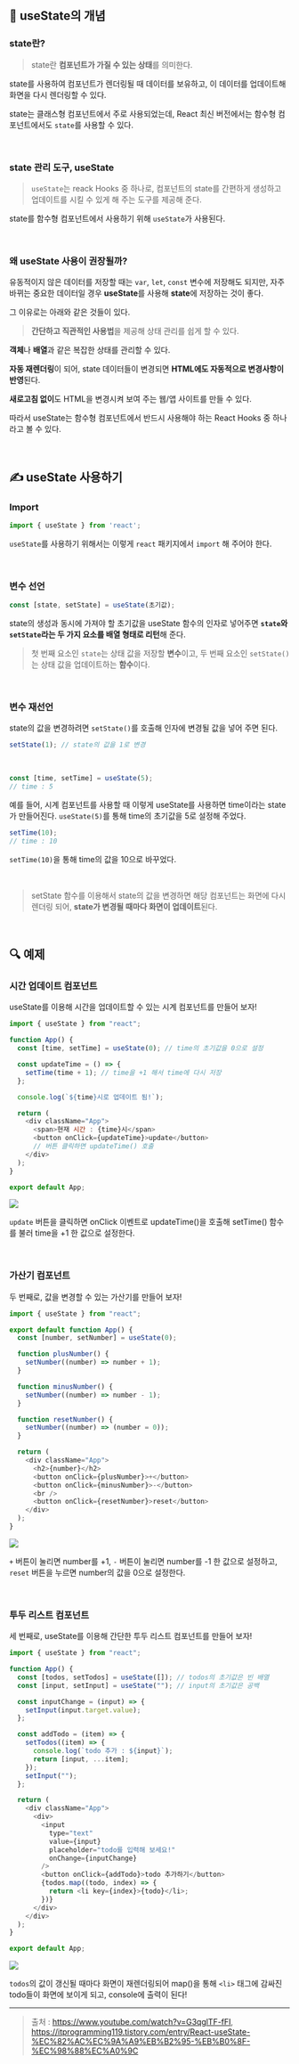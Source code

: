 
## 🧶 useState의 개념
### state란?
> state란 **컴포넌트가 가질 수 있는 상태**를 의미한다.
>
state를 사용하여 컴포넌트가 렌더링될 때 데이터를 보유하고, 이 데이터를 업데이트해 화면을 다시 렌더링할 수 있다.

state는 클래스형 컴포넌트에서 주로 사용되었는데, 
React 최신 버전에서는 함수형 컴포넌트에서도 `state`를 사용할 수 있다.

<br>

### state 관리 도구, useState
> `useState`는 reack Hooks 중 하나로, 컴포넌트의 state를 간편하게 생성하고 업데이트를 시킬 수 있게 해 주는 도구를 제공해 준다.

state를 함수형 컴포넌트에서 사용하기 위해 `useState`가 사용된다.

<br>

### 왜 useState 사용이 권장될까?
유동적이지 않은 데이터를 저장할 때는 `var`, `let`, `const` 변수에 저장해도 되지만,
자주 바뀌는 중요한 데이터일 경우 **useState**를 사용해 **state**에 저장하는 것이 좋다.

그 이유로는 아래와 같은 것들이 있다.
> **간단하고 직관적인 사용법**을 제공해 상태 관리를 쉽게 할 수 있다.
> 
**객체**나 **배열**과 같은 복잡한 상태를 관리할 수 있다.
>
**자동 재렌더링**이 되어, state 데이터들이 변경되면 **HTML에도 자동적으로 변경사항이 반영**된다.
> 
**새로고침 없이**도 HTML을 변경시켜 보여 주는 웹/앱 사이트를 만들 수 있다.

따라서 useState는 함수형 컴포넌트에서 반드시 사용해야 하는 React Hooks 중 하나라고 볼 수 있다.

<br>

## ✍️ useState 사용하기

### Import

```javascript
import { useState } from 'react';
```

`useState`를 사용하기 위해서는 이렇게 `react` 패키지에서 `import` 해 주어야 한다.

<br>


### 변수 선언
```javascript
const [state, setState] = useState(초기값);
```
state의 생성과 동시에 가져야 할 초기값을 useState 함수의 인자로 넣어주면 **`state`와 `setState`라는 두 가지 요소를 배열 형태로 리턴**해 준다.

>첫 번째 요소인 `state`는 상태 값을 저장할 **변수**이고, 
두 번째 요소인 `setState()`는 상태 값을 업데이트하는 **함수**이다.

<br>


### 변수 재선언
state의 값을 변경하려면 `setState()`를 호출해 인자에 변경될 값을 넣어 주면 된다.

```javascript
setState(1); // state의 값을 1로 변경
```

<br>

```javascript
const [time, setTime] = useState(5); 
// time : 5
```
예를 들어, 시계 컴포넌트를 사용할 때 이렇게 useState를 사용하면 time이라는 state가 만들어진다.
`useState(5)`를 통해 time의 초기값을 5로 설정해 주었다.



```javascript
setTime(10);
// time : 10
```
`setTime(10)`을 통해 time의 값을 10으로 바꾸었다.

<br>

>setState 함수를 이용해서 state의 값을 변경하면 해당 컴포넌트는 화면에 다시 렌더링 되어,
**state가 변경될 때마다 화면이 업데이트**된다. 

<br>

## 🔍 예제
### 시간 업데이트 컴포넌트
useState를 이용해 시간을 업데이트할 수 있는 시계 컴포넌트를 만들어 보자!
```javascript
import { useState } from "react";

function App() {
  const [time, setTime] = useState(0); // time의 초기값을 0으로 설정

  const updateTime = () => {
    setTime(time + 1); // time을 +1 해서 time에 다시 저장
  };

  console.log(`${time}시로 업데이트 됨!`);

  return (
    <div className="App">
      <span>현재 시간 : {time}시</span>
      <button onClick={updateTime}>update</button>
      // 버튼 클릭하면 updateTime() 호출
    </div>
  );
}

export default App;
```

![](https://velog.velcdn.com/images/seola1ne/post/a0c0c798-a2c0-4fb3-b5c9-2da3c6a45d25/image.png)

`update` 버튼을 클릭하면 onClick 이벤트로 updateTime()을 호출해 setTime() 함수를 불러 time을 +1 한 값으로 설정한다.

<br>

### 가산기 컴포넌트

두 번째로, 값을 변경할 수 있는 가산기를 만들어 보자!
```javascript
import { useState } from "react";

export default function App() {
  const [number, setNumber] = useState(0);

  function plusNumber() {
    setNumber((number) => number + 1);
  }

  function minusNumber() {
    setNumber((number) => number - 1);
  }

  function resetNumber() {
    setNumber((number) => (number = 0));
  }

  return (
    <div className="App">
      <h2>{number}</h2>
      <button onClick={plusNumber}>+</button>
      <button onClick={minusNumber}>-</button>
      <br />
      <button onClick={resetNumber}>reset</button>
    </div>
  );
}
```

![](https://velog.velcdn.com/images/seola1ne/post/42801f64-07bd-47cc-84c0-df068fecb0e6/image.png)

`+` 버튼이 눌리면 number를 +1, `-` 버튼이 눌리면 number를 -1 한 값으로 설정하고, 
`reset` 버튼을 누르면 number의 값을 0으로 설정한다.

<br>

### 투두 리스트 컴포넌트

세 번째로, useState를 이용해 간단한 투두 리스트 컴포넌트를 만들어 보자!
```javascript
import { useState } from "react";

function App() {
  const [todos, setTodos] = useState([]); // todos의 초기값은 빈 배열
  const [input, setInput] = useState(""); // input의 초기값은 공백

  const inputChange = (input) => {
    setInput(input.target.value);
  };

  const addTodo = (item) => {
    setTodos((item) => {
      console.log(`todo 추가 : ${input}`);
      return [input, ...item];
    });
    setInput("");
  };

  return (
    <div className="App">
      <div>
        <input
          type="text"
          value={input}
          placeholder="todo를 입력해 보세요!"
          onChange={inputChange}
        />
        <button onClick={addTodo}>todo 추가하기</button>
        {todos.map((todo, index) => {
          return <li key={index}>{todo}</li>;
        })}
      </div>
    </div>
  );
}

export default App;
```

![](https://velog.velcdn.com/images/seola1ne/post/4c9b8414-2e63-4669-8a68-b395a1a35690/image.png)

`todos`의 값이 갱신될 때마다 화면이 재렌더링되어 map()을 통해 `<li>` 태그에 감싸진 todo들이 화면에 보이게 되고, console에 출력이 된다!

<hr>


> 출처 :  https://www.youtube.com/watch?v=G3qglTF-fFI, https://itprogramming119.tistory.com/entry/React-useState-%EC%82%AC%EC%9A%A9%EB%B2%95-%EB%B0%8F-%EC%98%88%EC%A0%9C